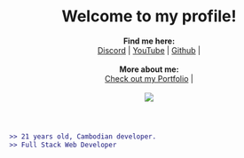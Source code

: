 <h1 align="center">Welcome to my profile!</h1>

<p align="center">
  <b>Find me here:</b><br>
  <a href="https://discord.com/users/452761144583651328">Discord</a> |
  <a href="https://www.youtube.com/channel/UCanlNtOR6BPP6mfvUMDtbEg">YouTube</a> |
  <a href="https://github.com/Vuththana">Github</a> |
  <br><br>
  <b>More about me:</b><br>
  <a href="https://main--portofolia-vuththana.netlify.app/">Check out my Portfolio</a> |
  <br></br>
  <img src="https://i.pinimg.com/originals/f7/e4/e5/f7e4e55b4a7379e5a238783b8811a119.gif">
  <br><br>
</p>

#
```diff
>> 21 years old, Cambodian developer.
>> Full Stack Web Developer
```
#
